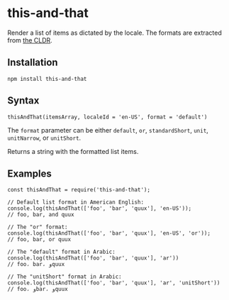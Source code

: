 # this-and-that

Render a list of items as dictated by the locale. The formats are extracted from [the CLDR](http://cldr.unicode.org/development/development-process/design-proposals/list-formatting).

## Installation

```
npm install this-and-that
```

## Syntax

```
thisAndThat(itemsArray, localeId = 'en-US', format = 'default')
```

The `format` parameter can be either `default`, `or`, `standardShort`, `unit`, `unitNarrow`, or `unitShort`.

Returns a string with the formatted list items.

## Examples

```
const thisAndThat = require('this-and-that');

// Default list format in American English:
console.log(thisAndThat(['foo', 'bar', 'quux'], 'en-US'));
// foo, bar, and quux

// The "or" format:
console.log(thisAndThat(['foo', 'bar', 'quux'], 'en-US', 'or'));
// foo, bar, or quux

// The "default" format in Arabic:
console.log(thisAndThat(['foo', 'bar', 'quux'], 'ar'))
// foo، bar، وquux

// The "unitShort" format in Arabic:
console.log(thisAndThat(['foo', 'bar', 'quux'], 'ar', 'unitShort'))
// foo، وbar، وquux
```
